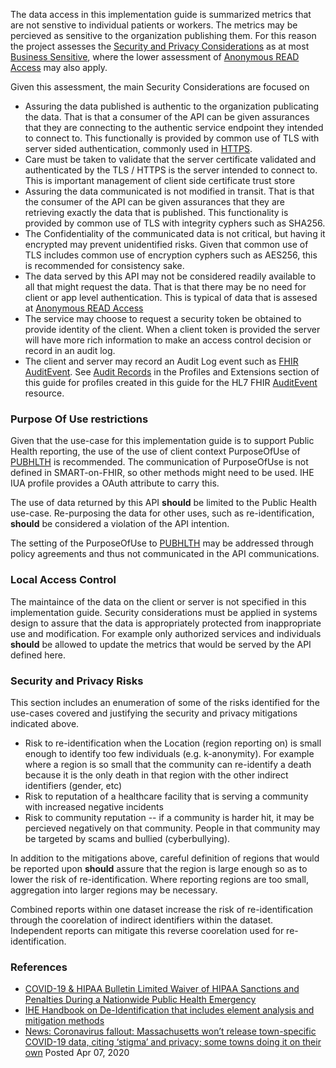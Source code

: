 <!-- security_considerations.md {% comment %}
*****************************************************************************************
*                            WARNING: DO NOT EDIT THIS FILE                             *
*                                                                                       *
* This file is generated by SUSHI. Any edits you make to this file will be overwritten. *
*                                                                                       *
* To change the contents of this file, edit the original source file at:                *
* ig-data\input\pagecontent\security_considerations.md                                  *
*****************************************************************************************
{% endcomment %} -->
The data access in this implementation guide is summarized metrics that are not senstive to individual patients or workers. The metrics may be percieved as sensitive to the
organization publishing them. For this reason the project assesses the
[Security and Privacy Considerations](http://hl7.org/fhir/R4/security.html#SecPrivConsiderations) as at most
[Business Sensitive](http://hl7.org/fhir/R4/security.html#Business), where the lower assessment of [Anonymous READ Access](http://hl7.org/fhir/R4/security.html#Anonymous)
may also apply.

Given this assessment, the main Security Considerations are focused on
- Assuring the data published is authentic to the organization publicating the data. That is that a consumer of the API can be given assurances that they are
  connecting to the authentic service endpoint they intended to connect to. This functionally is provided by common use of TLS with server sided authentication,
  commonly used in [HTTPS](http://hl7.org/fhir/R4/security.html#http).
- Care must be taken to validate that the server certificate validated and authenticated by the TLS / HTTPS is the server intended to connect to. This is
  important management of client side certificate trust store
- Assuring the data communicated is not modified in transit. That is that the consumer of the API can be given assurances that they are retrieving exactly the
  data that is published. This functionality is provided by common use of TLS with integrity cyphers such as SHA256.
- The Confidentiality of the communicated data is not critical, but having it encrypted may prevent unidentified risks. Given that common use of TLS includes
  common use of encryption cyphers such as AES256, this is recommended for consistency sake.
- The data served by this API may not be considered readily available to all that might request the data. That is that there may be no need for client or
  app level authentication. This is typical of data that is assesed at [Anonymous READ Access](http://hl7.org/fhir/R4/security.html#Anonymous)
- The service may choose to request a security token be obtained to provide identity of the client. When a client token is provided the server will have
  more rich information to make an access control decision or record in an audit log.
- The client and server may record an Audit Log event such as [FHIR AuditEvent](http://hl7.org/fhir/R4/security.html#audit).  See
  [Audit Records](profiles_and_extensions.html#audit-records) in the Profiles and Extensions section of this guide for profiles created in this guide for
  the HL7 FHIR [AuditEvent](http://www.hl7.org/fhir/AuditEvent.html) resource.

### Purpose Of Use restrictions
Given that the use-case for this implementation guide is to support Public Health reporting, the use of the use of client context PurposeOfUse of [PUBHLTH](http://hl7.org/fhir/R4/v3/ActReason/cs.html#v3-ActReason-PUBHLTH) is recommended. The communication of PurposeOfUse is not defined in SMART-on-FHIR, so other methods might need to be used. IHE IUA profile provides a OAuth attribute to carry this.

The use of data returned by this API **should** be limited to the Public Health use-case. Re-purposing the data for other uses, such as re-identification, **should** be considered a violation of the API intention.

The setting of the PurposeOfUse to [PUBHLTH](http://hl7.org/fhir/R4/v3/ActReason/cs.html#v3-ActReason-PUBHLTH) may be addressed through policy agreements and thus not communicated in the API communications.

### Local Access Control
The maintaince of the data on the client or server is not specified in this implementation guide. Security considerations must be applied in systems design to assure that the data is appropriately protected from inappropriate use and modification. For example only authorized services and individuals **should** be allowed to update the metrics that would be served by the API defined here.

### Security and Privacy Risks
This section includes an enumeration of some of the risks identified for the use-cases covered and justifying the security and privacy mitigations indicated above.

- Risk to re-identification when the Location (region reporting on) is small enough to identify too few individuals (e.g. k-anonymity). For example where a region is so small that the community can re-identify a death because it is the only death in that region with the other indirect identifiers (gender, etc)
- Risk to reputation of a healthcare facility that is serving a community with increased negative incidents
- Risk to community reputation -- if a community is harder hit, it may be percieved negatively on that community. People in that community may be targeted by scams and bullied (cyberbullying).

In addition to the mitigations above, careful definition of regions that would be reported upon **should** assure that the region is large enough so as to lower the risk of re-identification. Where reporting regions are too small, aggregation into larger regions may be necessary.

Combined reports within one dataset increase the risk of re-identification through the coorelation of indirect identifiers within the dataset. Independent reports can mitigate this reverse coorelation used for re-identification.

### References
* [COVID-19 & HIPAA Bulletin Limited Waiver of HIPAA Sanctions and Penalties During a Nationwide Public Health Emergency](https://www.hhs.gov/sites/default/files/hipaa-and-covid-19-limited-hipaa-waiver-bulletin-508.pdf)
* [IHE Handbook on De-Identification that includes element analysis and mitigation methods](https://wiki.ihe.net/index.php/Healthcare_De-Identification_Handbook)
* [News: Coronavirus fallout: Massachusetts won’t release town-specific COVID-19 data, citing ‘stigma’ and privacy; some towns doing it on their own](https://www.masslive.com/coronavirus/2020/04/coronavirus-fallout-massachusetts-wont-release-town-specific-covid-19-data-citing-stigma-and-privacy-some-towns-doing-it-on-their-own.html) Posted Apr 07, 2020
